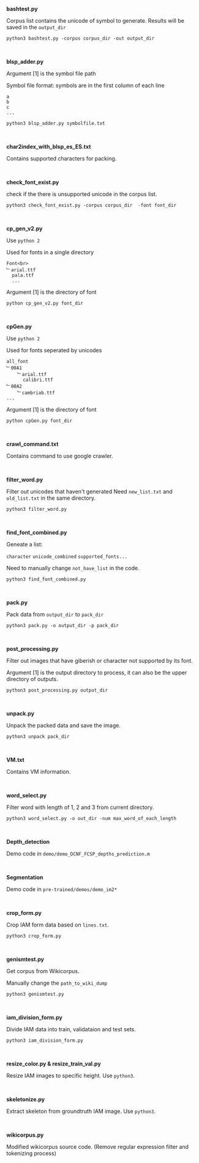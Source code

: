**bashtest.py**

Corpus list contains the unicode of symbol to generate.
Results will be saved in the `output_dir`
 ```
 python3 bashtest.py -corpus corpus_dir -out output_dir
 ```
<br>


**blsp_adder.py**

Argument [1] is the symbol file path

Symbol file format: symbols are in the first column of each line
```
a
b
c
...
```
 ```
 python3 blsp_adder.py symbolfile.txt
 ```
<br>


**char2index_with_blsp_es_ES.txt**

Contains supported characters for packing.

<br>


**check_font_exist.py**

check if the there is unsupported unicode in the corpus list.
 ```
 python3 check_font_exist.py -corpus corpus_dir  -font font_dir
 ```
<br>

**cp_gen_v2.py**


Use `python 2`


Used for fonts in a single directory
```
Font<br>
﹂arial.ttf
  pala.ttf
  ...
```
Argument [1] is the directory of font
 ```
 python cp_gen_v2.py font_dir
```
<br>

**cpGen.py**


Use `python 2`


Used for fonts seperated by unicodes
```
all_font
﹂00A1
	﹂arial.ttf
	  calibri.ttf
﹂00A2
	﹂cambriab.ttf
...
```
Argument [1] is the directory of font
```
python cpGen.py font_dir
```
<br>

**crawl_command.txt**

Contains command to use google crawler.

<br>


**filter_word.py**

Filter out unicodes that haven't generated
Need `new_list.txt` and `old_list.txt` in the same directory.
```
python3 filter_word.py
```
<br>


**find_font_combined.py**

Geneate a list:

`character` `unicode_combined` `supported_fonts...`

Need to manually change `not_have_list` in the code.
```
python3 find_font_combined.py
```
<br>


**pack.py**

Pack data from `output_dir` to `pack_dir`
```
python3 pack.py -o output_dir -p pack_dir
```
<br>


**post_processing.py**

Filter out images that have giberish or character
not supported by its font.

Argument [1] is the output directory to process, 
it can also be the upper directory of outputs.
```
python3 post_processing.py output_dir
```
<br>


**unpack.py**

Unpack the packed data and save the image.
```
python3 unpack pack_dir
```
<br>


**VM.txt**

Contains VM information.

<br>


**word_select.py**

Filter word with length of 1, 2 and 3 from current directory.
```
python3 word_select.py -o out_dir -num max_word_of_each_length
```
<br>


**Depth_detection**

Demo code in `demo/demo_DCNF_FCSP_depths_prediction.m`

<br>


**Segmentation**

Demo code in `pre-trained/demos/demo_im2*`

<br>


**crop_form.py**

Crop IAM form data based on `lines.txt`.
```
python3 crop_form.py
```
<br>


**genismtest.py**

Get corpus from Wikicorpus.

Manually change the `path_to_wiki_dump`
```
python3 genismtest.py
```
<br>


**iam_division_form.py**

Divide IAM data into train, validataion and test sets.

```
python3 iam_division_form.py
```
<br>


**resize_color.py & resize_train_val.py**

Resize IAM images to specific height. Use `python3`.

<br>


**skeletonize.py**

Extract skeleton from groundtruth IAM image. Use `python3`.

<br>


**wikicorpus.py**

Modified wikicorpus source code. (Remove regular expression filter and tokenizing process)


